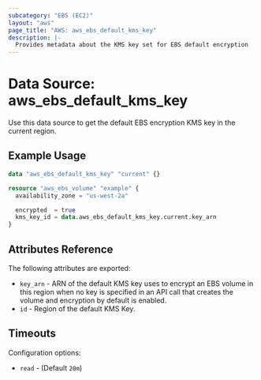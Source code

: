 ```yaml
---
subcategory: "EBS (EC2)"
layout: "aws"
page_title: "AWS: aws_ebs_default_kms_key"
description: |-
  Provides metadata about the KMS key set for EBS default encryption
---
```


# Data Source: aws_ebs_default_kms_key

Use this data source to get the default EBS encryption KMS key in the current region.

## Example Usage

```terraform
data "aws_ebs_default_kms_key" "current" {}

resource "aws_ebs_volume" "example" {
  availability_zone = "us-west-2a"

  encrypted  = true
  kms_key_id = data.aws_ebs_default_kms_key.current.key_arn
}
```

## Attributes Reference

The following attributes are exported:

* `key_arn` - ARN of the default KMS key uses to encrypt an EBS volume in this region when no key is specified in an API call that creates the volume and encryption by default is enabled.
* `id` - Region of the default KMS Key.

## Timeouts

Configuration options:

- `read` - (Default `20m`)
